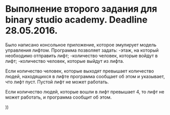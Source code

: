 # Выполнение второго задания для binary studio academy. Deadline 28.05.2016.

Было написано консольное приложение, которое эмулирует модель управления лифтом.
Программа позволяет задать:
 -этаж, на который необходимо отправить лифт;
 -количество человек, которые войдут в лифт;
 -количество человек, которые выйдут из лифта.

 Если количество человек, которые выходят превышает количество людей, находящихся в лифте
 программа сообщает об этом и указывает, что лифт пуст. Пустой лифт не может работать.

 Если количество людей, которые вошли в лифт превышает 4, то лифт не может работать, и программа сообщит об этом.

))